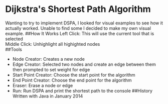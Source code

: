 Dijkstra's Shortest Path Algorithm
==================================
Wanting to try to implement DSPA, I looked for visual examples to see how it actually worked. Unable to find some I decided to make my own visual example.
##How It Works
Left Click: This will use the current tool that is selected  
Middle Click: Unhighlight all highighted nodes  
##Tools
+ Node Creator: Creates a new node  
+ Edge Creator: Selected two nodes and create an edge between them then prompted to set weight for edge  
+ Start Point Creator: Choose the start point for the algorithm  
+ End Point Creator: Choose the end point for the algorithm  
+ Eraser: Erase a node or edge  
+ Run: Run DSPA and print the shortest path to the console
##History
Written with Java in January 2014